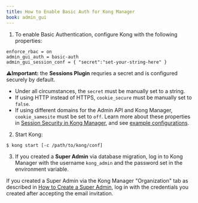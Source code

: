 ```yaml
---
title: How to Enable Basic Auth for Kong Manager
book: admin_gui
---
```


1. To enable Basic Authentication, configure Kong with the following properties:

```
enforce_rbac = on
admin_gui_auth = basic-auth
admin_gui_session_conf = { "secret":"set-your-string-here" }
```

⚠️**Important:** the **Sessions Plugin** requries a secret and is configured securely by default. 
* Under all circumstances, the `secret` must be manually set to a string.
* If using HTTP instead of HTTPS, `cookie_secure` must be manually set to `false`. 
* If using different domains for the Admin API and Kong Manager, `cookie_samesite` must be set to `off`. 
Learn more about these properties in [Session Security in Kong Manager](/enterprise/{{page.kong_version}}/kong-manager/authentication/sessions/#session-security), and see [example configurations](/enterprise/{{page.kong_version}}/kong-manager/authentication/sessions/#example-configurations).

2. Start Kong:

```
$ kong start [-c /path/to/kong/conf]
```

3. If you created a **Super Admin** via database migration, log in to Kong 
Manager with the username `kong_admin` and the password 
set in the environment variable.

If you created a Super Admin via the Kong Manager "Organization" tab 
as described in 
[How to Create a Super Admin](/enterprise/{{page.kong_version}}/kong-manager/authentication/super-admin), 
log in with the credentials you created after accepting the email 
invitation.
